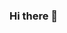 ### Hi there 👋

<!--
**Devil-Echo/Devil-Echo** is a ✨ _special_ ✨ repository because its `README.md` (this file) appears on your GitHub profile.

[![Header](https://raw.githubusercontent.com/MartinHeinz/<OWNER>/<OWNER>/readme_header.png "Header")](https://some-url.dev/)


Here are some ideas to get you started:

- 🔭 I’m currently working on ...
- 🌱 I’m currently learning ...
- 👯 I’m looking to collaborate on ...
- 🤔 I’m looking for help with ...
- 💬 Ask me about ...
- 📫 How to reach me: ...
- 😄 Pronouns: ...
- ⚡ Fun fact: ...
-->
